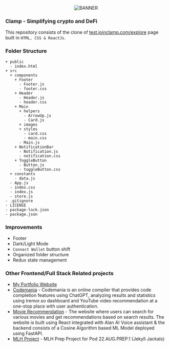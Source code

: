 <p align="center">
  <img src="https://user-images.githubusercontent.com/77505989/236383048-20bc1988-083d-4294-bb1d-863f2fd1a393.png" alt="BANNER" />
</p>

### Clamp - Simplifying crypto and DeFi
This repository consists of the clone of <a href="https://test.joinclamp.com/explore">test.joinclamp.com/explore</a> page built in `HTML, CSS & ReactJs`.

### Folder Structure
```
+ public
  - index.html
+ src
  + components
    + Footer
      - Footer.js
      - footer.css
    + Header
      - Header.js
      - header.css
    + Main
      + helpers
        - ArrowUp.js
        - Card.js
      + images
      + styles
        - card.css
        - main.css
      - Main.js
    + NotificationBar
      - Notification.js
      - notification.css
    + ToggleButton
      - Button.js
      - toggleButton.css
  + constants
    - data.js
  - App.js
  - index.css
  - index.js
  - store.js
- .gitignore
- LICENSE
- package-lock.json
- package.json
```

### Improvements
- Footer
- Dark/Light Mode
- `Connect Wallet` button shift
- Organized folder structure
- Redux state management

### Other Frontend/Full Stack Related projects
- [My Portfolio Website](https://kartikmehta.xyz)
- [Codemania](https://github.com/kartikmehta8/codemania) - Codemania is an online compiler that provides code completion features using ChatGPT, analyzing results and statistics using tremor.so dashboard and YouTube video recommendation at a one-stop place with user authentication.
- [Movie Recommendation](https://github.com/kartikmehta8/movie-recommendation) - The website where users can search for various movies and get recommendations based on search results. The website is built using React integrated with Alan AI Voice assistant & the backend consists of a Cosine Algorithm based ML Model deployed using FastAPI.
- [MLH Project](https://github.com/kartikmehta8/MLH-Prep-Project) - MLH Prep Project for Pod 22.AUG.PREP.1 (Jekyll Jackals)
